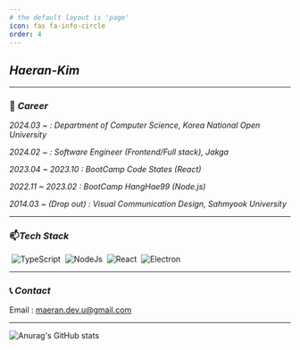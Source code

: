 ```yaml
---
# the default layout is 'page'
icon: fas fa-info-circle
order: 4
---
```


## **_Haeran-Kim_**

<hr/>

### 💼 _Career_

>
_2024.03 ~  : Department of Computer Science, Korea National Open University_
>
_2024.02 ~  : Software Engineer (Frontend/Full stack), Jakga_
>
_2023.04 ~ 2023.10 : BootCamp Code States (React)_
>
_2022.11 ~ 2023.02 : BootCamp HangHae99 (Node.js)_
>
_2014.03 ~ (Drop out) : Visual Communication Design, Sahmyook University_


<hr/>

### 📫_Tech Stack_  

<div style='display:flex; .img.mar'>
  <img style='margin:0px 4px' src="https://img.shields.io/badge/TypeScript-3178C6?style=flat&logo=TypeScript&logoColor=white" alt='TypeScript'/>
  <img style='margin:0px 4px' src="https://img.shields.io/badge/NodeJs-339933?style=flat&logo=nodedotjs&logoColor=white" alt='NodeJs'/>
  <img style='margin:0px 4px' src="https://img.shields.io/badge/React-61DAFB?style=flat&logo=react&logoColor=white" alt='React'/>
  <img style='margin:0px 4px' src="https://img.shields.io/badge/Electron-47848F?style=flat&logo=electron&logoColor=white" alt='Electron'/>
</div>


<hr/>

### 📞 _Contact_
Email : maeran.dev.u@gmail.com

<hr/>

![Anurag's GitHub stats](https://github-readme-stats.vercel.app/api?username=kimmand0o0&&show_icons=true&theme=great-gatsby) 
